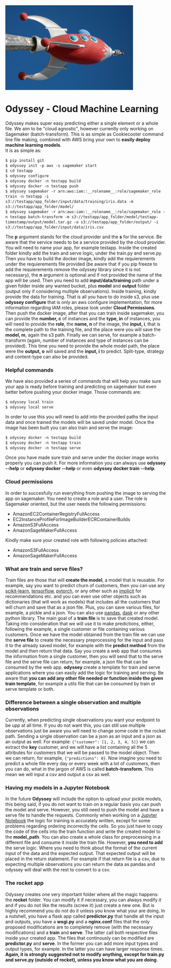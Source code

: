 <img src="resources/rocket.jpg" alt="rocket" width="400"/>


# Odyssey - Cloud Machine Learning
Odyssey makes super easy predicting either a single element or a whole file. We aim to be "cloud agnostic", however currently only working on Sagemaker (batch-transform).
This is as simple as Cookiecooter command line file making, combined with AWS bring your own to **easily deploy machine learning models**.
<br>
It is as simple as:

```
$ pip install git
$ odyssey init -p aws -s sagemaker start
$ cd testapp
$ odyssey configure
$ odyssey docker -n testapp build
$ odyssey docker -n testapp push
$ odyssey sagemaker -r arn:aws:iam::__rolename__:role/sagemaker_role train -n testapp -i s3://testapp/app_folder/input/data/training/iris.data -m s3://testapp/app_folder/model/
$ odyssey sagemaker -r arn:aws:iam::__rolename__:role/sagemaker_role -n testapp batch-transform -m s3://testapp/app_folder/model/testapp-timestamp/output/model.tar.gz -o s3://testapp/app_folder/output/ -i s3://testapp/app_folder/input/data/iris.csv
```

The **p** argument stands for the cloud provider and the **s** for the service. Be aware that the service needs to be a service provided by the cloud provider. You will need to name your app, for example testapp. Inside the created folder kindly add the train and serve logic, under the train.py and serve.py. Then you have to build the docker image, kindly add the requierements under the requierements file provided (be aware that if you pip freeze to add the requierements remove the odyssey library since it is not necessary), the **n** argument is optional and if not provided the name of the app will be used. Then you need to add **input/data/training** path under a given folder inside any wanted bucket, plus **model** and **output** folder (output only if considering multiple observations). Inside training, kindly provide the data for training. That is all you have to do inside s3, plus use **odyssey configure** that is only an aws configure implementation, for more information regarding IAM roles, please look under **Cloud Permissions**. Then push the docker image, after that you can train inside sagemaker, you can provide the **number, c** of instances and the **type, in** of instances, you will need to provide the **role**, the **name, n** of the image, the **input, i**, that is the complete path to the training file, and the place were you will save the **model, m**, again the s3 path. Finally we can serve, for example a batch-transform (again, number of instances and type of instances can be provided). This time you need to provide the whole model path, the place were the **output, o** will saved and the **input, i** to predict. Split-type, strategy and content-type can also be provided.


### Helpful commands
We have also provided a series of commands that will help you make sure your app is ready before training and predicting on sagemaker but even better before pushing your docker image. Those commands are:

```
$ odyssey local train
$ odyssey local serve
```

In order to use this you will need to add into the provided paths the input data and once trained the models will be saved under model. Once the image has been built you can also train and serve the image:

```
$ odyssey docker -n testapp build
$ odyssey docker -n testapp train
$ odyssey docker -n testapp serve
```

Once you have made sure train and serve under the docker image works properly you can push it. For more information you can always use **odyssey --help** or **odyssey docker --help** or even **odyssey docker train --help**.


### Cloud permissions
In order to succesfully run everything from pushing the image to serving the app on sagemaker. You need to create a role and a user. The role is Sagemaker oriented, but the user needs the following permissions:
* AmazonEC2ContainerRegistryFullAccess
* EC2InstanceProfileForImageBuilderECRContainerBuilds
* AmazonS3FullAccess
* AmazonSageMakerFullAccess

Kindly make sure your created role with following policies attached:
* AmazonS3FullAccess
* AmazonSageMakerFullAccess


### What are train and serve files?
Train files are those that will **create the model**, a model that is reusable. For example, say you want to predict churn of customers, then you can use any [scikit-learn](https://scikit-learn.org/stable/), [tensorflow](https://www.tensorflow.org/?hl=es-419), [pytorch](https://pytorch.org/), or any other such as [implicit](https://implicit.readthedocs.io/en/latest/) for recommendations etc. and you can even use other objects such as dictionaries (that will work as models) that includes all the customers that will churn and save that as a json file. Plus, you can save various files, for example, a pickle and a json. You can also use [pandas](https://pandas.pydata.org/), [dask](https://dask.org/) or any other python library. The main goal of a **train file** is to save that created model. Taking into consideration that we will use it to make predictions, either, following the example, a single customer or file containing various customers.
Once we have the model obtained from the train file we can use the **serve file** to create the necessary preprocessing for the input and pass it to the already saved model, for example with the **predict method** from the model and then return that data. Say you create a web app that consumes the information from a single customer, then you will send that to the serve file and the serve file can return, for example, a json file that can be consumed by the web app.
**odyssey** create a template for train and serve applications where you can easily add the logic for training and serving. Be aware that **you can add any other file needed or function inside the given train template**, for example a utils file that can be consumed by train or serve template or both.


### Difference between a single observation and multiple observations
Currently, when predicting single observations you want your endpoint to be upp at all time. If you do not want this, you can still use multiple observations just be aware you will need to change some code in the rocket path. Sending a single observation can be a json as an input and a json as an output as well. For example: `{"customer": [1, 2, 3, 4, 5]}` we can extract the **key** customer, and we will have a list containing all the 5 attributes for customers that we will be passed to the model object. Then we can return, for example, `{"predictions": 0}`. Now imagine you need to predict a whole file every day or every week with a lot of customers, then you can do, what in the jargon of AWS is called **batch-transform**. This mean we will input a csv and output a csv as well.


### Having my models in a Jupyter Notebook
In the future **Odyssey** will include the option to upload your pickle models, this being said, if you do not want to train on a regular basis you can push the model and serve. However, you still need to push the model and have a serve file to handle the requests. Commonly when working on a [Jupyter Notebook](https://jupyter.org/) the logic for training is accurately written, except for some problems regarding ordering incorrectly the cells. So you just have to copy the code of the cells into the train function and write the created model to the **model_path**. You can also create a whole class for preprocessing in a different file and consume it inside the train file. 
However, **you need to add** the serve logic. Where you need to think about the format of the current input of the data and the expected output. That expected output will be placed in the return statement. For example if that return file is a csv, due to expecting multiple observations you can return the data as pandas and odyssey will deal with the rest to convert to a csv. 


### The rocket app
Odyssey creates one very important folder where all the magic happens: the **rocket** folder. You can modify it if necessary, you can always modify it and if you do not like the results (screw it) just create a new one. But is highly recommend you do not do it unless you know what your are doing. In a nutshell, you have a flask app called **predictor.py** that handle all the input and outputs, you have a **wsgi.py** and a **nginx.conf** files that the only proposed modifications are to completely remove (with the necessary modifications) and a **train** and **serve**. The latter call both respective files inside your created app. The files that continously can be modified are **predictor.py** and **serve**. In the former you can add more input types and output types, for example. In the latter you can have larger response times.
**Again, it is strongly suggested not to modify anything, except for train.py and serve.py (outside of rocket), unless you know what you are doing**.
